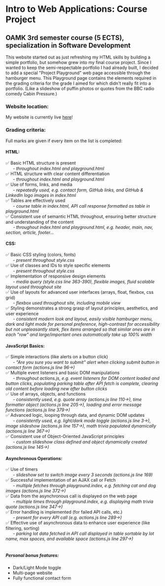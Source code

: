 # Intro to Web Applications: Course Project

## OAMK 3rd semester course (5 ECTS), specialization in Software Development

This website started out as just refreshing my HTML skills by building a simple portfolio, but somehow grew into my final course project. Since I wanted to keep the semi-respectable portfolio I had already built, I decided to add a special "Project Playground" web page accessible through the hamburger menu. This Playground page contains the elements required in the grading criteria for the grade I aimed for which didn't really fit into a portfolio. (Like a slideshow of puffin photos or quotes from the BBC radio comedy Cabin Pressure.)

### Website location:

My website is currently live [here](https://sannatikk.github.io/web-kurssi-testiprojekti/)!

### Grading criteria:

Full marks are given if every item on the list is completed:

#### HTML:
✅ Basic HTML structure is present  
    &nbsp;&nbsp;&nbsp;&nbsp;&nbsp;&nbsp;*- throughout index.html and playground.html*  
✅ HTML structure with clear content differentiation  
    &nbsp;&nbsp;&nbsp;&nbsp;&nbsp;&nbsp;*- throughout index.html and playground.html*  
✅ Use of forms, links, and media  
    &nbsp;&nbsp;&nbsp;&nbsp;&nbsp;&nbsp;*- repeatedly used, e.g. contact form, GitHub links, and GitHub & LinkedIn logo images in index.html*  
✅ Tables are effectively used  
    &nbsp;&nbsp;&nbsp;&nbsp;&nbsp;&nbsp;*- course table in index.html, API call response formatted as table in playground.html*  
✅ Consistent use of semantic HTML throughout, ensuring better structure and understanding of the content  
    &nbsp;&nbsp;&nbsp;&nbsp;&nbsp;&nbsp;*- throughout index.html and playground.html, e.g. header, main, nav, section, article, footer...*

#### CSS:
✅ Basic CSS styling (colors, fonts)  
    &nbsp;&nbsp;&nbsp;&nbsp;&nbsp;&nbsp;*- present throughout style.css*  
✅ Use of classes and IDs to style specific elements  
    &nbsp;&nbsp;&nbsp;&nbsp;&nbsp;&nbsp;*- present throughout style.css*  
✅ Implementation of responsive design elements  
    &nbsp;&nbsp;&nbsp;&nbsp;&nbsp;&nbsp;*- media query (style.css line 363-390), flexible images, fluid scalable layout used throughout site*  
✅ Use of layouts for advanced user interfaces (arrays, float, flexbox, css grid)  
    &nbsp;&nbsp;&nbsp;&nbsp;&nbsp;&nbsp;*- flexbox used throughout site, including mobile view*  
✅ Styling demonstrates a strong grasp of layout principles, aesthetics, and user experience  
    &nbsp;&nbsp;&nbsp;&nbsp;&nbsp;&nbsp;*- consistent modern look and layout, easily visible hamburger menu, dark and light mode for personal preference, high-contrast for accessibility but not unpleasantly stark, flex items arranged so that similar ones are in each "row" and large/important ones automatically take up 100% width*  

#### JavaScript Basics:
✅ Simple interactions (like alerts on a button click)  
    &nbsp;&nbsp;&nbsp;&nbsp;&nbsp;&nbsp;*- "Are you sure you want to submit" alert when clicking submit button in contact form (actions.js line 96->)*  
✅ Multiple event listeners and basic DOM manipulations  
    &nbsp;&nbsp;&nbsp;&nbsp;&nbsp;&nbsp;*- throughout actions.js, e.g. event listeners for DOM content loaded and button clicks, populating parking table after API fetch is complete, clearing old content before loading new after button clicks*  
✅ Use of arrays, objects, and functions  
    &nbsp;&nbsp;&nbsp;&nbsp;&nbsp;&nbsp;*- consistently used, e.g. quote array (actions.js line 110->), time formatter object (actions.js line 205->), loading and error message functions (actions.js line 379->)*  
✅ Advanced logic, looping through data, and dynamic DOM updates  
    &nbsp;&nbsp;&nbsp;&nbsp;&nbsp;&nbsp;*- consistently used, e.g. light/dark mode toggle (actions.js line 3->), image slideshow (actions.js line 157->), math trivia populated dynamically (actions.js line 367->)*  
✅ Consistent use of Object-Oriented JavaScript principles  
    &nbsp;&nbsp;&nbsp;&nbsp;&nbsp;&nbsp;*- custom slideshow class defined and object dynamically created (actions.js line 145->)*  

#### Asynchronous Operations:
✅ Use of timers  
    &nbsp;&nbsp;&nbsp;&nbsp;&nbsp;&nbsp;*- slideshow set to switch image every 3 seconds (actions.js line 169)*  
✅ Successful implementation of an AJAX call or Fetch  
    &nbsp;&nbsp;&nbsp;&nbsp;&nbsp;&nbsp;*- multiple fetches through playground.index, e.g. fetching cat and dog images (actions.js line 372->)*  
✅ Data from the asynchronous call is displayed on the web page  
    &nbsp;&nbsp;&nbsp;&nbsp;&nbsp;&nbsp;*- multiple times through playground.index, e.g. displaying math trivia quote (actions.js line 347->)*  
✅ Error handling is implemented (for failed API calls, etc.)  
    &nbsp;&nbsp;&nbsp;&nbsp;&nbsp;&nbsp;*- present for every API call (e.g. actions.js line 289->)*  
✅ Effective use of asynchronous data to enhance user experience (like filtering, sorting)  
    &nbsp;&nbsp;&nbsp;&nbsp;&nbsp;&nbsp;*- parking lot data fetched in API call displayed in table sortable by lot name, max spaces, and available space (actions.js line 297->)*  <br><br>


##### Personal bonus features:

- Dark/Light Mode toggle
- Multi-page website
- Fully functional contact form